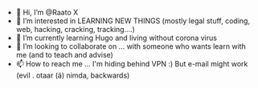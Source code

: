 - 👋 Hi, I’m @Raato X
- 👀 I’m interested in LEARNING NEW THINGS (mostly legal stuff, coding, web, hacking, cracking, tracking....)
- 🌱 I’m currently learning Hugo and living without corona virus
- 💞️ I’m looking to collaborate on ... with someone who wants learn with me (and to teach and advise)
- 📫 How to reach me ... I'm hiding behind VPN :) But e-mail might work (evil . otaar (ä) nimda, backwards)

<!---
XRaato/XRaato is a ✨ special ✨ repository because its `README.md` (this file) appears on your GitHub profile.
You can click the Preview link to take a look at your changes.
--->
